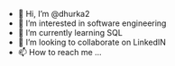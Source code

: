 - 👋 Hi, I’m @dhurka2
- 👀 I’m interested in software engineering
- 🌱 I’m currently learning SQL
- 💞️ I’m looking to collaborate on LinkedIN
- 📫 How to reach me ...

<!---
dhurka2/dhurka2 is a ✨ special ✨ repository because its `README.md` (this file) appears on your GitHub profile.
You can click the Preview link to take a look at your changes.
--->
